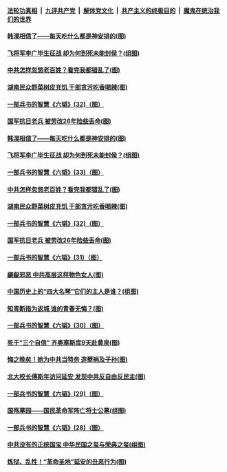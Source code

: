 ####  [法轮功真相](../../../../basic/blob/master/README.md?t=05261201) &nbsp;|&nbsp; [九评共产党](../../../../9ping.md/blob/master/README.md?t=05261201) &nbsp;|&nbsp; [解体党文化](../../../../jtdwh.md/blob/master/README.md?t=05261201)  &nbsp;|&nbsp; [共产主义的终极目的](../../../../gczydzjmd.md/blob/master/README.md?t=05261201) &nbsp;|&nbsp; [魔鬼在统治我们的世界](../../../../mgztzwmdsj.md/blob/master/README.md?t=05261201) 

#### [韩滉相信了——每天吃什么都是神安排的(图)](../pages/p6/934204.md?t=05261201) 

#### [飞将军李广毕生征战 却为何到死未能封侯？(组图)](../pages/p6/934471.md?t=05261201) 

#### [中共怎样忽悠老百姓？看完我都错乱了(图)](../pages/p6/934017.md?t=05261201) 

#### [湖南民众野菜树皮充饥 干部贪污吃香喝辣(图)](../pages/p6/933955.md?t=05261201) 

#### [一部兵书的智慧《六韬》(32)（图）](../pages/p6/931101.md?t=05261201) 

#### [国军抗日老兵 被劳改26年险些丢命(图)](../pages/p6/933660.md?t=05261201) 

#### [韩滉相信了——每天吃什么都是神安排的(图)](../pages/p6/934204.md?t=05261201) 

#### [飞将军李广毕生征战 却为何到死未能封侯？(组图)](../pages/p6/934471.md?t=05261201) 

#### [一部兵书的智慧《六韬》(33)（图）](../pages/p6/931102.md?t=05261201) 

#### [中共怎样忽悠老百姓？看完我都错乱了(图)](../pages/p6/934017.md?t=05261201) 

#### [湖南民众野菜树皮充饥 干部贪污吃香喝辣(图)](../pages/p6/933955.md?t=05261201) 

#### [一部兵书的智慧《六韬》(32)（图）](../pages/p6/931101.md?t=05261201) 

#### [国军抗日老兵 被劳改26年险些丢命(图)](../pages/p6/933660.md?t=05261201) 

#### [一部兵书的智慧《六韬》(31)（图）](../pages/p6/931053.md?t=05261201) 

#### [龌龊邪恶 中共高层这样物色女人(图)](../pages/p6/934243.md?t=05261201) 

#### [中国历史上的“四大名琴”它们的主人是谁？(组图)](../pages/p6/934060.md?t=05261201) 

#### [知青断指为返城 谁的青春无悔？(图)](../pages/p6/933559.md?t=05261201) 

#### [一部兵书的智慧《六韬》(30)（图）](../pages/p6/931052.md?t=05261201) 

#### [死于“三个自信” 齐奥塞斯库9天赴黄泉(图)](../pages/p6/933925.md?t=05261201) 

#### [悔之晚矣！她为中共当特务 造孽祸及子孙(图)](../pages/p6/932507.md?t=05261201) 

#### [北大校长傅斯年访问延安 发现中共反自由反民主(图)](../pages/p6/933463.md?t=05261201) 

#### [一部兵书的智慧《六韬》(29)（图）](../pages/p6/931051.md?t=05261201) 

#### [国殇墓园——国民革命军阵亡将士公墓(组图)](../pages/p6/933468.md?t=05261201) 

#### [一部兵书的智慧《六韬》(28)（图）](../pages/p6/931050.md?t=05261201) 

#### [中共没有的正统国宝 中华民国之玺与荣典之玺(组图)](../pages/p6/933844.md?t=05261201) 

#### [炼狱、乱性！“革命圣地”延安的丑恶行为(图)](../pages/p6/932506.md?t=05261201) 

